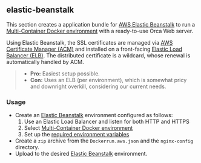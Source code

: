 ## elastic-beanstalk

This section creates a application bundle for [AWS Elastic Beanstalk](https://aws.amazon.com/elasticbeanstalk/) to run a [Multi-Container Docker environment](http://docs.aws.amazon.com/elasticbeanstalk/latest/dg/create_deploy_docker_ecs.html) with a ready-to-use Orca Web server.

Using Elastic Beanstalk, the SSL certificates are managed via [AWS Certificate Manager (ACM)](https://aws.amazon.com/certificate-manager/) and installed on a front-facing [Elastic Load Balancer (ELB)](https://aws.amazon.com/elasticloadbalancing/). The distributed certificate is a wildcard, whose renewal is automatically handled by ACM.

> - **Pro:** Easiest setup possible.
> - **Con:** Uses an ELB (per environment), which is somewhat pricy and downright overkill, considering our current needs.

### Usage

- Create an [Elastic Beanstalk](https://aws.amazon.com/elasticbeanstalk/) environment configured as follows:
  1. Use an Elastic Load Balancer and listen for both HTTP and HTTPS
  2. Select [Multi-Container Docker environment](http://docs.aws.amazon.com/elasticbeanstalk/latest/dg/create_deploy_docker_ecs.html)
  3. Set up the [required environment variables](#environment-variables)
- Create a `zip` archive from the `Dockerrun.aws.json` and the `nginx-config` directory.
- Upload to the desired [Elastic Beanstalk](https://aws.amazon.com/elasticbeanstalk/) environment.
